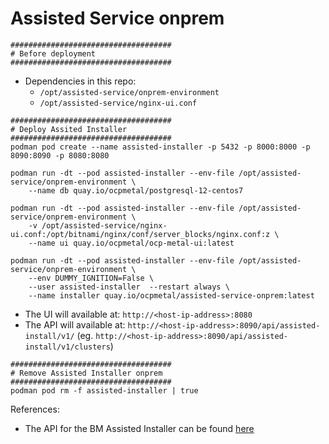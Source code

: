 # Assisted Service onprem

```
####################################
# Before deployment
####################################
```

- Dependencies in this repo:
  - `/opt/assisted-service/onprem-environment`
  - `/opt/assisted-service/nginx-ui.conf`

```
####################################
# Deploy Assited Installer 
####################################
podman pod create --name assisted-installer -p 5432 -p 8000:8000 -p 8090:8090 -p 8080:8080

podman run -dt --pod assisted-installer --env-file /opt/assisted-service/onprem-environment \
    --name db quay.io/ocpmetal/postgresql-12-centos7

podman run -dt --pod assisted-installer --env-file /opt/assisted-service/onprem-environment \
    -v /opt/assisted-service/nginx-ui.conf:/opt/bitnami/nginx/conf/server_blocks/nginx.conf:z \
    --name ui quay.io/ocpmetal/ocp-metal-ui:latest 

podman run -dt --pod assisted-installer --env-file /opt/assisted-service/onprem-environment \
    --env DUMMY_IGNITION=False \
    --user assisted-installer  --restart always \
    --name installer quay.io/ocpmetal/assisted-service-onprem:latest
```


- The UI will available at: `http://<host-ip-address>:8080`
- The API will available at: `http://<host-ip-address>:8090/api/assisted-install/v1/` (eg. `http://<host-ip-address>:8090/api/assisted-install/v1/clusters`)

```
####################################
# Remove Assisted Installer onprem
####################################
podman pod rm -f assisted-installer | true
```

References:
- The API for the BM Assisted Installer can be found [here](https://generator.swagger.io/?url=https://raw.githubusercontent.com/openshift/assisted-service/master/swagger.yaml)

